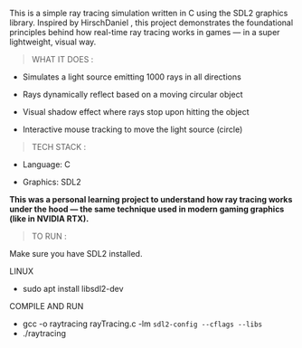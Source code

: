 This is a simple ray tracing simulation written in C using the SDL2 graphics library. Inspired by HirschDaniel , this project demonstrates the foundational principles behind how real-time ray tracing works in games — in a super lightweight, visual way.



 > WHAT IT DOES : 

- Simulates a light source emitting 1000 rays in all directions

- Rays dynamically reflect based on a moving circular object

- Visual shadow effect where rays stop upon hitting the object

- Interactive mouse tracking to move the light source (circle)

> TECH STACK :

- Language: C

- Graphics: SDL2

**This was a personal learning project to understand how ray tracing works under the hood — the same technique used in modern gaming graphics (like in NVIDIA RTX).**

> TO RUN : 

Make sure you have SDL2 installed. 

  LINUX
  - sudo apt install libsdl2-dev
  
  COMPILE AND RUN

  - gcc -o raytracing rayTracing.c -lm  `sdl2-config --cflags --libs `
  - ./raytracing
